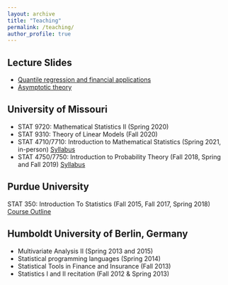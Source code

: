 ```yaml
---
layout: archive
title: "Teaching"
permalink: /teaching/
author_profile: true
---
```


## Lecture Slides
- [Quantile regression and financial applications](/files/teaching/20150206RQprimer.pdf)
- [Asymptotic theory](/files/teaching/Ch7_slides.pdf)

## University of Missouri
- STAT 9720: Mathematical Statistics II (Spring 2020)
- STAT 9310: Theory of Linear Models (Fall 2020)
- STAT 4710/7710: Introduction to Mathematical Statistics (Spring 2021, in-person) [Syllabus](/files/teaching/Syl_2021sp_47107710.pdf)
- STAT 4750/7750: Introduction to Probability Theory (Fall 2018, Spring and Fall 2019) [Syllabus](/files/teaching/Syl_2019fa_47507750.pdf)
	 
## Purdue University
STAT 350: Introduction To Statistics (Fall 2015, Fall 2017, Spring 2018)
	<a href="http://www.stat.purdue.edu/academic_programs/courses/schedule_info.php?crs=350&semester=Fall&year=2017" target="_blank">Course Outline</a>

## Humboldt University of Berlin, Germany
- Multivariate Analysis II (Spring 2013 and 2015) 
- Statistical programming languages (Spring 2014) 
- Statistical Tools in Finance and Insurance (Fall 2013)
- Statistics I and II recitation (Fall 2012 & Spring 2013)